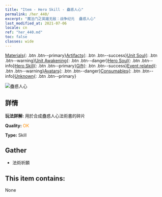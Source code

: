```yaml
---
title: "Item - Hero Skill - 蠱惑人心"
permalink: /her_440/
excerpt: "魔法门之英雄无敌：战争纪元  蠱惑人心"
last_modified_at: 2021-07-06
locale: cn
ref: "her_440.md"
toc: false
classes: wide
---
```

 [Materials](/ItemsCN/){: .btn .btn--primary}[Artifacts](/ItemsCN/Artifacts/){: .btn .btn--success}[Unit Soul](/ItemsCN/UnitSoul/){: .btn .btn--warning}[Unit Awakening](/ItemsCN/UnitAwakening/){: .btn .btn--danger}[Hero Soul](/ItemsCN/HeroSoul/){: .btn .btn--info}[Hero Skill](/ItemsCN/HeroSkill/){: .btn .btn--primary}[Gift](/ItemsCN/Gift/){: .btn .btn--success}[Event related](/ItemsCN/Events/){: .btn .btn--warning}[Avatars](/ItemsCN/Avatars/){: .btn .btn--danger}[Consumables](/ItemsCN/Consumables/){: .btn .btn--info}[Unknown](/ItemsCN/Unknown/){: .btn .btn--primary}

 ![蠱惑人心](/images/t/ps_guhuorenxin.png)

## 詳情
 **玩法詳解:** 用於合成蠱惑人心法術書的碎片

 **Quality:** <span style="color: #FF8C00">OK</span>

 **Type:** Skill

## Gather

*    法術祈願 

## This item contains:

  None

